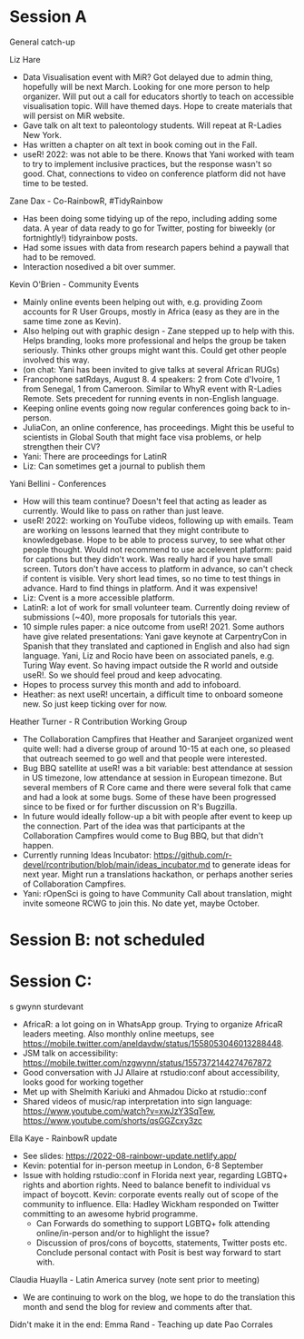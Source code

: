 # Session A

General catch-up

Liz Hare 

- Data Visualisation event with MiR? Got delayed due to admin thing, hopefully will be next March. Looking for one more person to help organizer. Will put out a call for educators shortly to teach on accessible visualisation topic. Will have themed days. Hope to create materials that will persist on MiR website. 
- Gave talk on alt text to paleontology students. Will repeat at R-Ladies New York.
- Has written a chapter on alt text in book coming out in the Fall.
- useR! 2022: was not able to be there. Knows that Yani worked with team to try to implement inclusive practices, but the response wasn't so good. Chat, connections to video on conference platform did not have time to be tested.

Zane Dax - Co-RainbowR,  #TidyRainbow
- Has been doing some tidying up of the repo, including adding some data. A year of data ready to go for Twitter, posting for biweekly (or fortnightly!) tidyrainbow posts.
- Had some issues with data from research papers behind a paywall that had to be removed.
- Interaction nosedived a bit over summer.

Kevin O'Brien - Community Events
 - Mainly online events been helping out with, e.g. providing Zoom accounts for R User Groups, mostly in Africa (easy as they are in the same time zone as Kevin).
 - Also helping out with graphic design - Zane stepped up to help with this. Helps branding, looks more professional and helps the group be taken seriously. Thinks other groups might want this. Could get other people involved this way.
 - (on chat: Yani has been invited to give talks at several African RUGs)
 - Francophone satRdays, August 8. 4 speakers: 2 from Cote d'Ivoire, 1 from Senegal, 1 from Cameroon. Similar to WhyR event with R-Ladies Remote. Sets precedent for running events in non-English language.
 - Keeping online events going now regular conferences going back to in-person.
 - JuliaCon, an online conference, has proceedings. Might this be useful to scientists in Global South that might face visa problems, or help strengthen their CV?
 - Yani: There are proceedings for LatinR
 - Liz: Can sometimes get a journal to publish them

Yani Bellini - Conferences
- How will this team continue? Doesn't feel that acting as leader as currently. Would like to pass on rather than just leave.
- useR! 2022: working on YouTube videos, following up with emails. Team are working on lessons learned that they might contribute to knowledgebase. Hope to be able to process survey, to see what other people thought. Would not recommend to use accelevent platform: paid for captions but they didn't work. Was really hard if you have small screen. Tutors don't have access to platform in advance, so can't check if content is visible. Very short lead times, so no time to test things in advance. Hard to find things in platform. And it was expensive!
- Liz: Cvent is a more accessible platform.
- LatinR: a lot of work for small volunteer team. Currently doing review of submissions (~40), more proposals for tutorials this year.
- 10 simple rules paper: a nice outcome from useR! 2021. Some authors have give related presentations: Yani gave keynote at CarpentryCon in Spanish that they translated and captioned in English and also had sign language. Yani, Liz and Rocio have been on associated panels, e.g. Turing Way event. So having impact outside the R world and outside useR!. So we should feel proud and keep advocating.
- Hopes to process survey this month and add to infoboard.
- Heather: as next useR! uncertain, a difficult time to onboard someone new. So just keep ticking over for now.

Heather Turner - R Contribution Working Group
- The Collaboration Campfires that Heather and Saranjeet organized went quite well: had a diverse group of around 10-15 at each one, so pleased that outreach seemed to go well and that people were interested.
- Bug BBQ satellite at useR! was a bit variable: best attendance at session in US timezone, low attendance at session in European timezone. But several members of R Core came and there were several folk that came and had a look at some bugs. Some of these have been progressed since to be fixed or for further discussion on R's Bugzilla. 
- In future would ideally follow-up a bit with people after event to keep up the connection. Part of the idea was that participants at the Collaboration Campfires would come to Bug BBQ, but that didn't happen.
- Currently running Ideas Incubator: https://github.com/r-devel/rcontribution/blob/main/ideas_incubator.md to generate ideas for next year. Might run a translations hackathon, or perhaps another series of Collaboration Campfires.
- Yani: rOpenSci is going to have Community Call about translation, might invite someone RCWG to join this. No date yet, maybe October.

# Session B: not scheduled

# Session C:
    
s gwynn sturdevant
  - AfricaR: a lot going on in WhatsApp group. Trying to organize AfricaR leaders meeting. Also monthly online meetups, see https://mobile.twitter.com/aneldavdw/status/1558053046013288448.
  - JSM talk on accessibility: https://mobile.twitter.com/nzgwynn/status/1557372144274767872
  - Good conversation with JJ Allaire at rstudio:conf about accessibility, looks good for working together
   - Met up with Shelmith Kariuki and Ahmadou Dicko at rstudio::conf
   - Shared videos of music/rap interpretation into sign language: https://www.youtube.com/watch?v=xwJzY3SqTew, https://www.youtube.com/shorts/qsGGZcxy3zc
   
Ella Kaye - RainbowR update
 - See slides: https://2022-08-rainbowr-update.netlify.app/ 
 - Kevin: potential for in-person meetup in London, 6-8 September
 - Issue with holding rstudio::conf in Florida next year, regarding LGBTQ+ rights and abortion rights. Need to balance benefit to individual vs impact of boycott. Kevin: corporate events really out of scope of the community to influence. Ella: Hadley Wickham responded on Twitter committing to an awesome hybrid programme.
    - Can Forwards do something to support LGBTQ+ folk attending online/in-person and/or to highlight the issue?
    - Discussion of pros/cons of boycotts, statements, Twitter posts etc. Conclude personal contact with Posit is best way forward to start with.
    
Claudia Huaylla - Latin America survey (note sent prior to meeting)
 - We are continuing to work on the blog, we hope to do the translation this month and send the blog for review and comments after that.

Didn't make it in the end:
Emma Rand - Teaching up date
Pao Corrales



